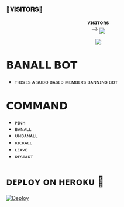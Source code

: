 ### 🌷𝐕𝐈𝐒𝐈𝐓𝐎𝐑𝐒🌷

<p align="center">
    <b> ᴠɪsɪᴛᴏʀs </b><br>
 -->    <img align="middle" src="https://profile-counter.glitch.me/HONEYXBANALL/count.svg" />
</p>

<p align="center">
  <img src="https://readme-typing-svg.herokuapp.com?color=F70000&lines=ᴡᴏʀʟs+ʟᴀʀɢᴇsᴛ+ᴀɴᴅ+ғᴀsᴛᴇsᴛ+ʙᴀɴᴀʟʟ;ɴᴇᴠᴇʀ+ᴇxɪsᴛᴇᴅ+ɪɴ+ᴛʜɪs+ᴡᴏʀʟᴅ.;+𝐇𝐨𝐧𝐞𝐲+𝐗++𝐁𝐚𝐧𝐚𝐥𝐥+❤️✨+%E2%9D%A4%EF%B8%8F">

# 𝗕𝗔𝗡𝗔𝗟𝗟 𝗕𝗢𝗧

- ᴛʜɪs ɪs ᴀ sᴜᴅᴏ ʙᴀsᴇᴅ ᴍᴇᴍʙᴇʀs ʙᴀɴɴɪɴɢ ʙᴏᴛ  
 
# 𝗖𝗢𝗠𝗠𝗔𝗡𝗗
- ᴘɪɴʜ
- ʙᴀɴᴀʟʟ
- ᴜɴʙᴀɴᴀʟʟ
- ᴋɪᴄᴋᴀʟʟ
- ʟᴇᴀᴠᴇ 
- ʀᴇsᴛᴀʀᴛ

# ᴅᴇᴘʟᴏʏ ᴏɴ ʜᴇʀᴏᴋᴜ 🚀
[![Deploy](https://www.herokucdn.com/deploy/button.svg)](https://dashboard.heroku.com/new?template=https://github.com/HONEYXCODER/HONEYXBANALL)

